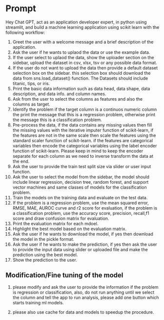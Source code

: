 # Prompt

Hey Chat GPT, act as an application developer expert, in python using streamlit, and build a machine learning application using scikit learn with the following workflow:

1. Greet the user with a welcome message and a brief description of the application.
2. Ask the user if he wants to uplaod the data or use the example data.
3. If the user select to uplaod the data, show the uploader section on the sidebar, upload the  dataset in csv, xlsx, tsv or any possible data format.
4. If the user do not want to upload the data then provide a default dataset selection box on the sidebar. this selection box should download the data from sns.load_dataset() function. The Datasets should include titanic, tips, or iris.
5. Print the basic data information such as data head, data shape, data description, and data info. and column names.
6. Ask from the user to select the columns as features and also the columns as target.
7. Identify the problem if the target column is a continuos numeric column the print the message that this is a regression problem, otherwise print the message this is a classification problem.
8. Pre-process the data, if the data contains any missing values then fill the missing values with the iterative imputer function of scikit-learn, if the features are not in the same scale then scale the features using the standard scaler function of scikit-learn. if the features are categorical variables then encode the categorical variables using the label encoder function of scikit-learn. Please keep in mind to keep the encoder separate for each column as we need to inverse transform the data at the end.
9. Ask the user to provide the train test split size via slider or user input function.
10. Ask the user to select the model from the sidebar, the model should include linear regression, decision tree, random forest, and support vector machines and same classes of models for the classification problem.
11. Train the models on the training data and evaluate on the test data.
12. If the problem is a regression problem, use the mean squared error, RMSE, MAE, AUROC curve and r2 score for evaluation, if the problem is a classification problem, use the accuracy score, precision, recall,f1 score and draw confusion matrix for evaluation.
13. Print the evaluation matrix for each mdoel.
14. Highlight the best model based on the evaluation matrix.
15. Ask the user if he wants to download the model, if yes then download the model in the pickle format.
16. Ask the user if he wants to make the prediction, if yes then ask the user to provide the input data using slider or uploaded file and make the prediction using the best model.
17. Show the prediction to the user.

## Modification/Fine tuning of the model

1. please modify and ask the user to provide the information if the problem is regression or classification, also, do not run anything until we select the column and tell the app to run analysis, please add one button which starts training ml models.

2. please also use cache for data and models to speedup the procedure.